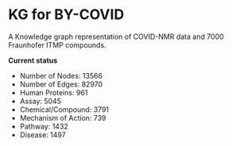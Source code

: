 # KG for BY-COVID
A Knowledge graph representation of COVID-NMR data and 7000 Fraunhofer ITMP compounds.

**Current status**

* Number of Nodes: 13566
* Number of Edges: 82970
* Human Proteins: 961
* Assay: 5045
* Chemical/Compound: 3791
* Mechanism of Action: 739
* Pathway: 1432
* Disease: 1497



